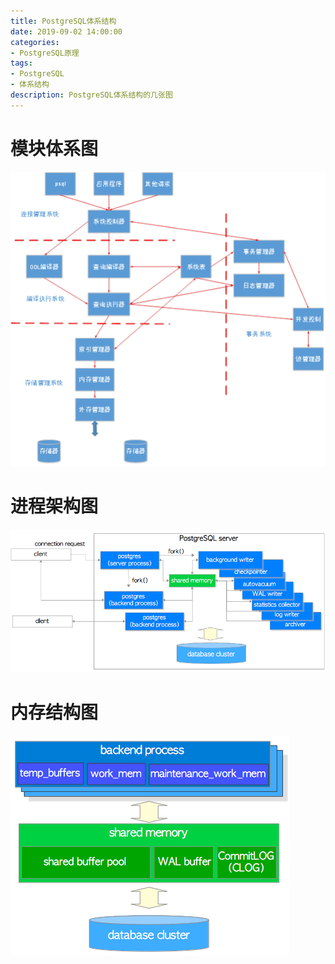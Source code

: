 ```yaml
---
title: PostgreSQL体系结构
date: 2019-09-02 14:00:00
categories:
- PostgreSQL原理
tags:
- PostgreSQL
- 体系结构
description: PostgreSQL体系结构的几张图
---
```


# 模块体系图

![](/images/201909/1.png)

# 进程架构图

![](/images/201909/2.png)

# 内存结构图

![](/images/201909/3.png)
